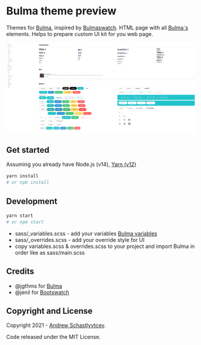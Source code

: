Bulma theme preview
===========
Themes for [Bulma](https://bulma.io), inspired by [Bulmaswatch](https://jenil.github.io/bulmaswatch/).
HTML page with all [Bulma`s](https://bulma.io) elements. Helps to prepare custom UI kit for you web page.

<img src="https://raw.githubusercontent.com/djwinston/bulma-theme-preview/main/public/assets/preview.png" alt="Bulma-theme-preview" style="max-width:100%;" width="600">

Get started
-----
Assuming you already have Node.js (v14), [Yarn (v12)](https://yarnpkg.com/)

```sh
yarn install
# or npm install
```

Development
-----
```sh
yarn start
# or npm start
```
- sass/_variables.scss - add your variables [Bulma variables](https://bulma.io/documentation/customize/variables/)
- sass/_overrides.scss - add your override style for UI
- copy variables.scss & overrides.scss to your project and import Bulma in order like as sass/main.scss


Credits
-----
- @jgthms for [Bulma](https://bulma.io)
- @jenil for [Bootswatch](https://jenil.github.io/bulmaswatch/)

## Copyright and License

Copyright 2021 - [Andrew Schastlyvtcev](https://github.com/djwinston).

Code released under the MIT License.
